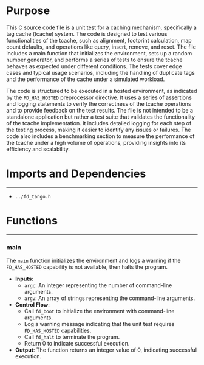 # Purpose
This C source code file is a unit test for a caching mechanism, specifically a tag cache (tcache) system. The code is designed to test various functionalities of the tcache, such as alignment, footprint calculation, map count defaults, and operations like query, insert, remove, and reset. The file includes a main function that initializes the environment, sets up a random number generator, and performs a series of tests to ensure the tcache behaves as expected under different conditions. The tests cover edge cases and typical usage scenarios, including the handling of duplicate tags and the performance of the cache under a simulated workload.

The code is structured to be executed in a hosted environment, as indicated by the `FD_HAS_HOSTED` preprocessor directive. It uses a series of assertions and logging statements to verify the correctness of the tcache operations and to provide feedback on the test results. The file is not intended to be a standalone application but rather a test suite that validates the functionality of the tcache implementation. It includes detailed logging for each step of the testing process, making it easier to identify any issues or failures. The code also includes a benchmarking section to measure the performance of the tcache under a high volume of operations, providing insights into its efficiency and scalability.
# Imports and Dependencies

---
- `../fd_tango.h`


# Functions

---
### main<!-- {{#callable:main}} -->
The `main` function initializes the environment and logs a warning if the `FD_HAS_HOSTED` capability is not available, then halts the program.
- **Inputs**:
    - `argc`: An integer representing the number of command-line arguments.
    - `argv`: An array of strings representing the command-line arguments.
- **Control Flow**:
    - Call `fd_boot` to initialize the environment with command-line arguments.
    - Log a warning message indicating that the unit test requires `FD_HAS_HOSTED` capabilities.
    - Call `fd_halt` to terminate the program.
    - Return 0 to indicate successful execution.
- **Output**: The function returns an integer value of 0, indicating successful execution.


